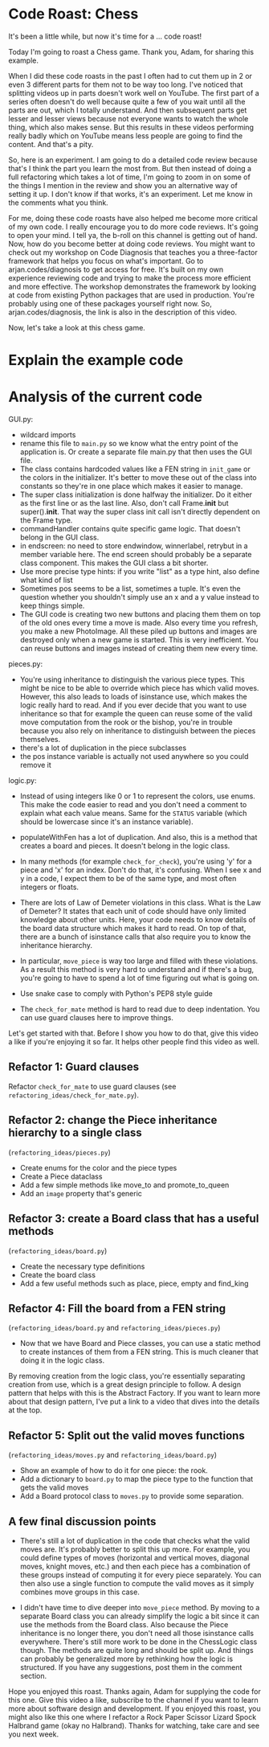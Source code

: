 # Code Roast: Chess

It's been a little while, but now it's time for a ... code roast!

Today I'm going to roast a Chess game. Thank you, Adam, for sharing this example.

When I did these code roasts in the past I often had to cut them up in 2 or even 3 different parts for them not to be way too long. I've noticed that splitting videos up in parts doesn't work well on YouTube. The first part of a series often doesn't do well because quite a few of you wait until all the parts are out, which I totally understand. And then subsequent parts get lesser and lesser views because not everyone wants to watch the whole thing, which also makes sense. But this results in these videos performing really badly which on YouTube means less people are going to find the content. And that's a pity.

So, here is an experiment. I am going to do a detailed code review because that's I think the part you learn the most from. But then instead of doing a full refactoring which takes a lot of time, I'm going to zoom in on some of the things I mention in the review and show you an alternative way of setting it up. I don't know if that works, it's an experiment. Let me know in the comments what you think.

For me, doing these code roasts have also helped me become more critical of my own code. I really encourage you to do more code reviews. It's going to open your mind. I tell ya, the b-roll on this channel is getting out of hand. Now, how do you become better at doing code reviews. You might want to check out my workshop on Code Diagnosis that teaches you a three-factor framework that helps you focus on what's important. Go to arjan.codes/diagnosis to get access for free. It's built on my own experience reviewing code and trying to make the process more efficient and more effective. The workshop demonstrates the framework by looking at code from existing Python packages that are used in production. You're probably using one of these packages yourself right now. So, arjan.codes/diagnosis, the link is also in the description of this video.

Now, let's take a look at this chess game.

# Explain the example code

# Analysis of the current code

GUI.py:

- wildcard imports
- rename this file to `main.py` so we know what the entry point of the application is. Or create a separate file main.py that then uses the GUI file.
- The class contains hardcoded values like a FEN string in `init_game` or the colors in the initializer. It's better to move these out of the class into constants so they're in one place which makes it easier to manage.
- The super class initialization is done halfway the initializer. Do it either as the first line or as the last line. Also, don't call Frame.**init** but super().**init**. That way the super class init call isn't directly dependent on the Frame type.
- commandHandler contains quite specific game logic. That doesn't belong in the GUI class.
- in endscreen: no need to store endwindow, winnerlabel, retrybut in a member variable here. The end screen should probably be a separate class component. This makes the GUI class a bit shorter.
- Use more precise type hints: if you write "list" as a type hint, also define what kind of list
- Sometimes pos seems to be a list, sometimes a tuple. It's even the question whether you shouldn't simply use an x and a y value instead to keep things simple.
- The GUI code is creating two new buttons and placing them them on top of the old ones every time a move is made. Also every time you refresh, you make a new PhotoImage. All these piled up buttons and images are destroyed only when a new game is started. This is very inefficient. You can reuse buttons and images instead of creating them new every time.

pieces.py:

- You're using inheritance to distinguish the various piece types. This might be nice to be able to override which piece has which valid moves. However, this also leads to loads of isinstance use, which makes the logic really hard to read. And if you ever decide that you want to use inheritance so that for example the queen can reuse some of the valid move computation from the rook or the bishop, you're in trouble because you also rely on inheritance to distinguish between the pieces themselves.
- there's a lot of duplication in the piece subclasses
- the pos instance variable is actually not used anywhere so you could remove it

logic.py:

- Instead of using integers like 0 or 1 to represent the colors, use enums. This make the code easier to read and you don't need a comment to explain what each value means. Same for the `STATUS` variable (which should be lowercase since it's an instance variable).
- populateWithFen has a lot of duplication. And also, this is a method that creates a board and pieces. It doesn't belong in the logic class.
- In many methods (for example `check_for_check`), you're using 'y' for a piece and 'x' for an index. Don't do that, it's confusing. When I see x and y in a code, I expect them to be of the same type, and most often integers or floats.

- There are lots of Law of Demeter violations in this class. What is the Law of Demeter? It states that each unit of code should have only limited knowledge about other units. Here, your code needs to know details of the board data structure which makes it hard to read. On top of that, there are a bunch of isinstance calls that also require you to know the inheritance hierarchy.
- In particular, `move_piece` is way too large and filled with these violations. As a result this method is very hard to understand and if there's a bug, you're going to have to spend a lot of time figuring out what is going on.
- Use snake case to comply with Python's PEP8 style guide
- The `check_for_mate` method is hard to read due to deep indentation. You can use guard clauses here to improve things.

Let's get started with that. Before I show you how to do that, give this video a like if you're enjoying it so far. It helps other people find this video as well.

## Refactor 1: Guard clauses

Refactor `check_for_mate` to use guard clauses (see `refactoring_ideas/check_for_mate.py`).

## Refactor 2: change the Piece inheritance hierarchy to a single class

(`refactoring_ideas/pieces.py`)

- Create enums for the color and the piece types
- Create a Piece dataclass
- Add a few simple methods like move_to and promote_to_queen
- Add an `image` property that's generic

## Refactor 3: create a Board class that has a useful methods

(`refactoring_ideas/board.py`)

- Create the necessary type definitions
- Create the board class
- Add a few useful methods such as place, piece, empty and find_king

## Refactor 4: Fill the board from a FEN string

(`refactoring_ideas/board.py` and `refactoring_ideas/pieces.py`)

- Now that we have Board and Piece classes, you can use a static method to create instances of them from a FEN string. This is much cleaner that doing it in the logic class.

By removing creation from the logic class, you're essentially separating creation from use, which is a great design principle to follow. A design pattern that helps with this is the Abstract Factory. If you want to learn more about that design pattern, I've put a link to a video that dives into the details at the top.

## Refactor 5: Split out the valid moves functions

(`refactoring_ideas/moves.py` and `refactoring_ideas/board.py`)

- Show an example of how to do it for one piece: the rook.
- Add a dictionary to `board.py` to map the piece type to the function that gets the valid moves
- Add a Board protocol class to `moves.py` to provide some separation.

## A few final discussion points

- There's still a lot of duplication in the code that checks what the valid moves are. It's probably better to split this up more. For example, you could define types of moves (horizontal and vertical moves, diagonal moves, knight moves, etc.) and then each piece has a combination of these groups instead of computing it for every piece separately. You can then also use a single function to compute the valid moves as it simply combines move groups in this case.

- I didn't have time to dive deeper into `move_piece` method. By moving to a separate Board class you can already simplify the logic a bit since it can use the methods from the Board class. Also because the Piece inheritance is no longer there, you don't need all those isinstance calls everywhere. There's still more work to be done in the ChessLogic class though. The methods are quite long and should be split up. And things can probably be generalized more by rethinking how the logic is structured. If you have any suggestions, post them in the comment section.

Hope you enjoyed this roast. Thanks again, Adam for supplying the code for this one. Give this video a like, subscribe to the channel if you want to learn more about software design and development. If you enjoyed this roast, you might also like this one where I refactor a Rock Paper Scissor Lizard Spock Halbrand game (okay no Halbrand). Thanks for watching, take care and see you next week.
